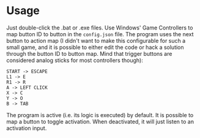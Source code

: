 # Usage

Just double-click the .bat or .exe files. Use Windows' Game Controllers to map button ID to button in the `config.json` file. The program uses the next button to action map (I didn't want to make this configurable for such a small game, and it is possible to either edit the code or hack a solution through the button ID to button map. Mind that trigger buttons are considered analog sticks for most controllers though):

    START -> ESCAPE
    L1 -> E
    R1 -> R
    A -> LEFT CLICK
    X -> C
    Y -> O
    B -> TAB
The program is active (i.e. its logic is executed) by default. It is possible to map a button to toggle activation. When deactivated, it will just listen to an activation input.